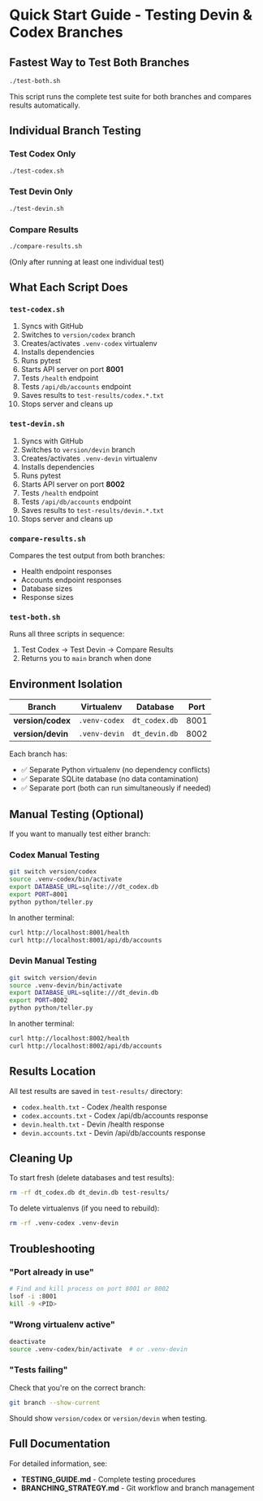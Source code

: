 # Quick Start Guide - Testing Devin & Codex Branches

## Fastest Way to Test Both Branches

```bash
./test-both.sh
```

This script runs the complete test suite for both branches and compares results automatically.

## Individual Branch Testing

### Test Codex Only

```bash
./test-codex.sh
```

### Test Devin Only

```bash
./test-devin.sh
```

### Compare Results

```bash
./compare-results.sh
```

(Only after running at least one individual test)

## What Each Script Does

### `test-codex.sh`
1. Syncs with GitHub
2. Switches to `version/codex` branch
3. Creates/activates `.venv-codex` virtualenv
4. Installs dependencies
5. Runs pytest
6. Starts API server on port **8001**
7. Tests `/health` endpoint
8. Tests `/api/db/accounts` endpoint
9. Saves results to `test-results/codex.*.txt`
10. Stops server and cleans up

### `test-devin.sh`
1. Syncs with GitHub
2. Switches to `version/devin` branch
3. Creates/activates `.venv-devin` virtualenv
4. Installs dependencies
5. Runs pytest
6. Starts API server on port **8002**
7. Tests `/health` endpoint
8. Tests `/api/db/accounts` endpoint
9. Saves results to `test-results/devin.*.txt`
10. Stops server and cleans up

### `compare-results.sh`
Compares the test output from both branches:
- Health endpoint responses
- Accounts endpoint responses
- Database sizes
- Response sizes

### `test-both.sh`
Runs all three scripts in sequence:
1. Test Codex → Test Devin → Compare Results
2. Returns you to `main` branch when done

## Environment Isolation

| Branch | Virtualenv | Database | Port |
|--------|-----------|----------|------|
| **version/codex** | `.venv-codex` | `dt_codex.db` | 8001 |
| **version/devin** | `.venv-devin` | `dt_devin.db` | 8002 |

Each branch has:
- ✅ Separate Python virtualenv (no dependency conflicts)
- ✅ Separate SQLite database (no data contamination)
- ✅ Separate port (both can run simultaneously if needed)

## Manual Testing (Optional)

If you want to manually test either branch:

### Codex Manual Testing

```bash
git switch version/codex
source .venv-codex/bin/activate
export DATABASE_URL=sqlite:///dt_codex.db
export PORT=8001
python python/teller.py
```

In another terminal:
```bash
curl http://localhost:8001/health
curl http://localhost:8001/api/db/accounts
```

### Devin Manual Testing

```bash
git switch version/devin
source .venv-devin/bin/activate
export DATABASE_URL=sqlite:///dt_devin.db
export PORT=8002
python python/teller.py
```

In another terminal:
```bash
curl http://localhost:8002/health
curl http://localhost:8002/api/db/accounts
```

## Results Location

All test results are saved in `test-results/` directory:
- `codex.health.txt` - Codex /health response
- `codex.accounts.txt` - Codex /api/db/accounts response
- `devin.health.txt` - Devin /health response
- `devin.accounts.txt` - Devin /api/db/accounts response

## Cleaning Up

To start fresh (delete databases and test results):

```bash
rm -rf dt_codex.db dt_devin.db test-results/
```

To delete virtualenvs (if you need to rebuild):

```bash
rm -rf .venv-codex .venv-devin
```

## Troubleshooting

### "Port already in use"

```bash
# Find and kill process on port 8001 or 8002
lsof -i :8001
kill -9 <PID>
```

### "Wrong virtualenv active"

```bash
deactivate
source .venv-codex/bin/activate  # or .venv-devin
```

### "Tests failing"

Check that you're on the correct branch:
```bash
git branch --show-current
```

Should show `version/codex` or `version/devin` when testing.

## Full Documentation

For detailed information, see:
- **TESTING_GUIDE.md** - Complete testing procedures
- **BRANCHING_STRATEGY.md** - Git workflow and branch management
